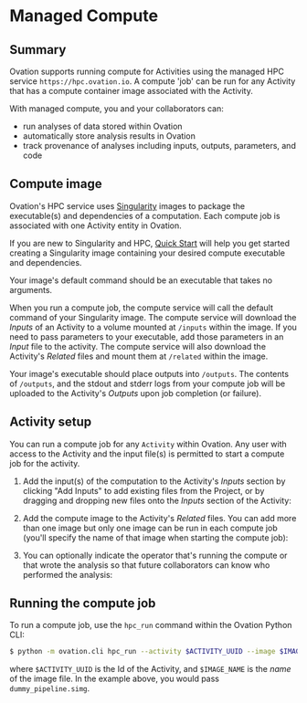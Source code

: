 # Managed Compute

## Summary
Ovation supports running compute for Activities using the managed HPC service `https://hpc.ovation.io`. A compute 'job'
can be run for any Activity that has a compute container image associated with the Activity.

With managed compute, you and your collaborators can: 

- run analyses of data stored within Ovation
- automatically store analysis results in Ovation
- track provenance of analyses including inputs, outputs, parameters, and code

## Compute image
Ovation's HPC service uses [Singularity](https://singularity.lbl.gov/) images to package the executable(s) and dependencies of a computation.
Each compute job is associated with one Activity entity in Ovation.

If you are new to Singularity and HPC, [Quick Start](https://singularity.lbl.gov/quickstart) will help you get started creating a Singularity image containing your desired compute executable and dependencies.

Your image's default command should be an executable that takes no arguments. 

When you run a compute job, the compute service will call the default command of your Singularity image. The compute service will download the
_Inputs_ of an Activity to a volume mounted at `/inputs` within the image. If you need to pass parameters to your executable,
add those parameters in an _Input_ file to the activity. The compute service will also download the Activity's _Related_ files 
and mount them at `/related` within the image. 

Your image's executable should place outputs into `/outputs`. The contents of `/outputs`, and
the stdout and stderr logs from your compute job will be uploaded to the Activity's _Outputs_ upon job completion (or failure).   

## Activity setup
You can run a compute job for any `Activity` within Ovation. Any user with access to the Activity and the input file(s)
is permitted to start a compute job for the activity. 
  
1. Add the input(s) of the computation to the Activity's _Inputs_ section by clicking "Add Inputs" to add existing
files from the Project, or by dragging and dropping new files onto the _Inputs_ section of the Activity:

2. Add the compute image to the Activity's _Related_ files. You can add more than one image but only one image can be run 
in each compute job (you'll specify the name of that image when starting the compute job):

3. You can optionally indicate the operator that's running the compute or that wrote the analysis so that future collaborators
can know who performed the analysis:

## Running the compute job
To run a compute job, use the `hpc_run` command within the Ovation Python CLI:

```bash
$ python -m ovation.cli hpc_run --activity $ACTIVITY_UUID --image $IMAGE_NAME
```

where `$ACTIVITY_UUID` is the Id of the Activity, and `$IMAGE_NAME` is the _name_ of the image file. In the example above,
you would pass `dummy_pipeline.simg`.

